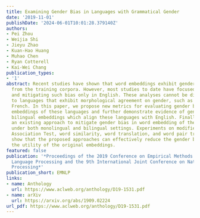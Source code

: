 ```yaml
---
title: Examining Gender Bias in Languages with Grammatical Gender
date: '2019-11-01'
publishDate: '2024-06-01T10:01:28.379140Z'
authors:
- Pei Zhou
- Weijia Shi
- Jieyu Zhao
- Kuan-Hao Huang
- Muhao Chen
- Ryan Cotterell
- Kai-Wei Chang
publication_types:
- '1'
abstract: Recent studies have shown that word embeddings exhibit gender bias inherited
  from the training corpora. However, most studies to date have focused on quantifying
  and mitigating such bias only in English. These analyses cannot be directly extended
  to languages that exhibit morphological agreement on gender, such as Spanish and
  French. In this paper, we propose new metrics for evaluating gender bias in word
  embeddings of these languages and further demonstrate evidence of gender bias in
  bilingual embeddings which align these languages with English. Finally, we extend
  an existing approach to mitigate gender bias in word embedding of these languages
  under both monolingual and bilingual settings. Experiments on modified Word Embedding
  Association Test, word similarity, word translation, and word pair translation tasks
  show that the proposed approaches can effectively reduce the gender bias while preserving
  the utility of the original embeddings.
featured: false
publication: '*Proceedings of the 2019 Conference on Empirical Methods in Natural
  Language Processing and the 9th International Joint Conference on Natural Language
  Processing*'
publication_short: EMNLP
links:
- name: Anthology
  url: https://www.aclweb.org/anthology/D19-1531.pdf
- name: arXiv
  url: https://arxiv.org/abs/1909.02224
url_pdf: https://www.aclweb.org/anthology/D19-1531.pdf
---
```


